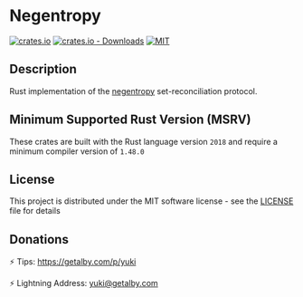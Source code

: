 # Negentropy

[![crates.io](https://img.shields.io/crates/v/negentropy.svg)](https://crates.io/crates/negentropy)
[![crates.io - Downloads](https://img.shields.io/crates/d/negentropy)](https://crates.io/crates/negentropy)
[![MIT](https://img.shields.io/crates/l/negentropy.svg)](./LICENSE)

## Description

Rust implementation of the [negentropy](https://github.com/hoytech/negentropy) set-reconciliation protocol.

## Minimum Supported Rust Version (MSRV)

These crates are built with the Rust language version `2018` and require a minimum compiler version of `1.48.0`

## License

This project is distributed under the MIT software license - see the [LICENSE](LICENSE) file for details

## Donations

⚡ Tips: <https://getalby.com/p/yuki>

⚡ Lightning Address: yuki@getalby.com